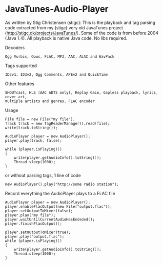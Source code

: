 # JavaTunes-Audio-Player

As written by Stig Christensen (stigc):
This is the playback and tag parsing code extracted from my (stigc) very old JavaTunes project (http://stigc.dk/projects/JavaTunes/). Some of the code is from before 2004 (Java 1.4). All playback is native Java code. No libs required.

Decoders

	Ogg Vorbis, Opus, FLAC, MP3, AAC, ALAC and WavPack

Tags supported

	ID3v1, ID3v2, Ogg Comments, APEv2 and QuickTime

Other features

	SHOUTcast, HLS (AAC ADTS only), Replay Gain, Gapless playback, lyrics, cover art,
	multiple artists and genres, FLAC encoder

Usage

	File file = new File("my file");
	Track track = new TagReaderManager().read(file);
	write(track.toString());

	AudioPlayer player = new AudioPlayer();
	player.play(track, false);

	while (player.isPlaying())
	{
		write(player.getAudioInfo().toString());
		Thread.sleep(1000);
	}

or without parsing tags, 1 line of code

	new AudioPlayer().play("http://some radio station");

Record everything the AudioPlayer plays to a FLAC file

	AudioPlayer player = new AudioPlayer();
	player.enableFlacOutput(new File("output.flac"));
	player.setOutputToMixer(false);
	player.play("my file");
	player.waitUntilCurrentAudioHasEndeded();
	player.finishFlacOutput();

	player.setOutputToMixer(true); 
	player.play("output.flac");
	while (player.isPlaying()) 
	{
		write(player.getAudioInfo().toString());
		Thread.sleep(1000);
	}
